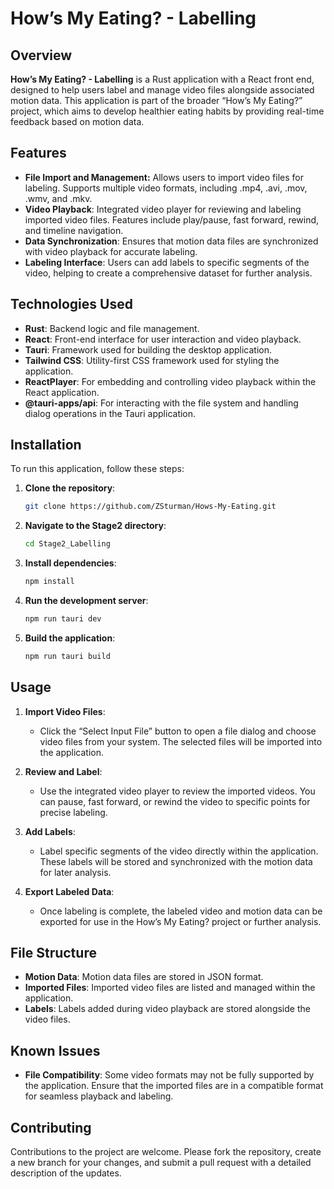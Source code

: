 # How’s My Eating? - Labelling

## Overview

**How’s My Eating? - Labelling** is a Rust application with a React front end, designed to help users label and manage video files alongside associated motion data. This application is part of the broader “How’s My Eating?” project, which aims to develop healthier eating habits by providing real-time feedback based on motion data.

## Features

- **File Import and Management:** Allows users to import video files for labeling. Supports multiple video formats, including .mp4, .avi, .mov, .wmv, and .mkv.
- **Video Playback**: Integrated video player for reviewing and labeling imported video files. Features include play/pause, fast forward, rewind, and timeline navigation.
- **Data Synchronization**: Ensures that motion data files are synchronized with video playback for accurate labeling.
- **Labeling Interface**: Users can add labels to specific segments of the video, helping to create a comprehensive dataset for further analysis.

## Technologies Used

- **Rust**: Backend logic and file management.
- **React**: Front-end interface for user interaction and video playback.
- **Tauri**: Framework used for building the desktop application.
- **Tailwind CSS**: Utility-first CSS framework used for styling the application.
- **ReactPlayer**: For embedding and controlling video playback within the React application.
- **@tauri-apps/api**: For interacting with the file system and handling dialog operations in the Tauri application.

## Installation

To run this application, follow these steps:

1. **Clone the repository**:

    ```bash
    git clone https://github.com/ZSturman/Hows-My-Eating.git
    ```

2. **Navigate to the Stage2 directory**:

    ```bash
    cd Stage2_Labelling
    ```

3. **Install dependencies**:

    ```bash
    npm install
    ```

4. **Run the development server**:

    ```bash
    npm run tauri dev
    ```

5. **Build the application**:

    ```bash
    npm run tauri build
    ```

## Usage

1. **Import Video Files**:
    - Click the “Select Input File” button to open a file dialog and choose video files from your system. The selected files will be imported into the application.

2. **Review and Label**:
    - Use the integrated video player to review the imported videos. You can pause, fast forward, or rewind the video to specific points for precise labeling.

3. **Add Labels**:
    - Label specific segments of the video directly within the application. These labels will be stored and synchronized with the motion data for later analysis.

4. **Export Labeled Data**:
    - Once labeling is complete, the labeled video and motion data can be exported for use in the How’s My Eating? project or further analysis.

## File Structure

- **Motion Data**: Motion data files are stored in JSON format.
- **Imported Files**: Imported video files are listed and managed within the application.
- **Labels**: Labels added during video playback are stored alongside the video files.

## Known Issues

- **File Compatibility**: Some video formats may not be fully supported by the application. Ensure that the imported files are in a compatible format for seamless playback and labeling.

## Contributing

Contributions to the project are welcome. Please fork the repository, create a new branch for your changes, and submit a pull request with a detailed description of the updates.
